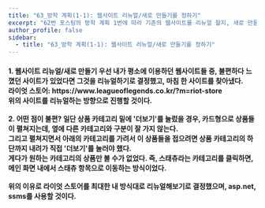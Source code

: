 ```yaml
---
title: "63_방학 계획(1-1): 웹사이트 리뉴얼/새로 만들기를 정하기"
excerpt: "62번 포스팅의 방학 계획 1번에 따라 기존의 웹사이트를 리뉴얼 할지, 새로 만들지를 정하며 그에 따른 분석 및 계획을 정하기"
author_profile: false
sidebar:
  - title: "63_방학 계획(1-1): 웹사이트 리뉴얼/새로 만들기를 정하기"
---
```

<h4>
1. 웹사이트 리뉴얼/새로 만들기
우선 내가 평소에 이용하던 웹사이트들 중, 불편하다 느꼈던 사이트가 있었다면 그것을 리뉴얼하기로 결정했고, 마침 한 사이트를 찾아냈다.<br>
라이엇 스토어: https://www.leagueoflegends.co.kr/?m=riot-store<br>
위의 사이트를 리뉴얼하는 방향으로 진행할 것이다.<br><br>
2. 어떤 점이 불편?
일단 상품 카테고리 밑에 '더보기'를 눌렀을 경우, 카드형으로 상품들이 펼쳐지는데, 옆에 다른 카테고리와 구분이 잘 가지 않는다.<br>
그리고 펼쳐지면서 아래의 카테고리를 가려서 이 상품들을 접으려면 상품 카테고리의 하단까지 내려가 직접 '더보기'를 눌러야 했다.<br>
게다가 원하는 카테고리의 상품만 볼 수가 없었다. 즉, 스태츄라는 카테고리를 클릭하면, 메인 화면 내에서 스태츄 항목으로 이동하는 방식이었다.<br><br>
위의 이유로 라이엇 스토어를 최대한 내 방식대로 리뉴얼해보기로 결정했으며, asp.net, ssms를 사용할 것이다.
</h4>

